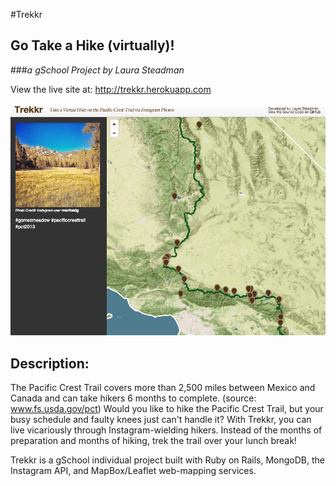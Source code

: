 #Trekkr

## Go Take a Hike (virtually)!
###*a gSchool Project by Laura Steadman*

View the live site at: http://trekkr.herokuapp.com

![Screen Shot](/app/assets/images/screenshot.jpg "Example Screen Shot")

## Description:

The Pacific Crest Trail covers more than 2,500 miles between Mexico and Canada and can take hikers 6 months to complete. (source: www.fs.usda.gov/pct) Would you like to hike the Pacific Crest Trail, but your busy schedule and faulty knees just can't handle it? With Trekkr, you can live vicariously through Instagram-wielding hikers. Instead of the months of preparation and months of hiking, trek the trail over your lunch break!

Trekkr is a gSchool individual project built with Ruby on Rails, MongoDB, the Instagram API, and MapBox/Leaflet web-mapping services. 


